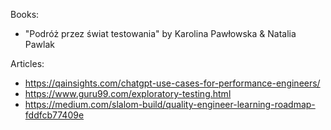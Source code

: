 Books:

- "Podróż przez świat testowania" by Karolina Pawłowska & Natalia Pawlak

Articles:

- https://qainsights.com/chatgpt-use-cases-for-performance-engineers/
- https://www.guru99.com/exploratory-testing.html
- https://medium.com/slalom-build/quality-engineer-learning-roadmap-fddfcb77409e
